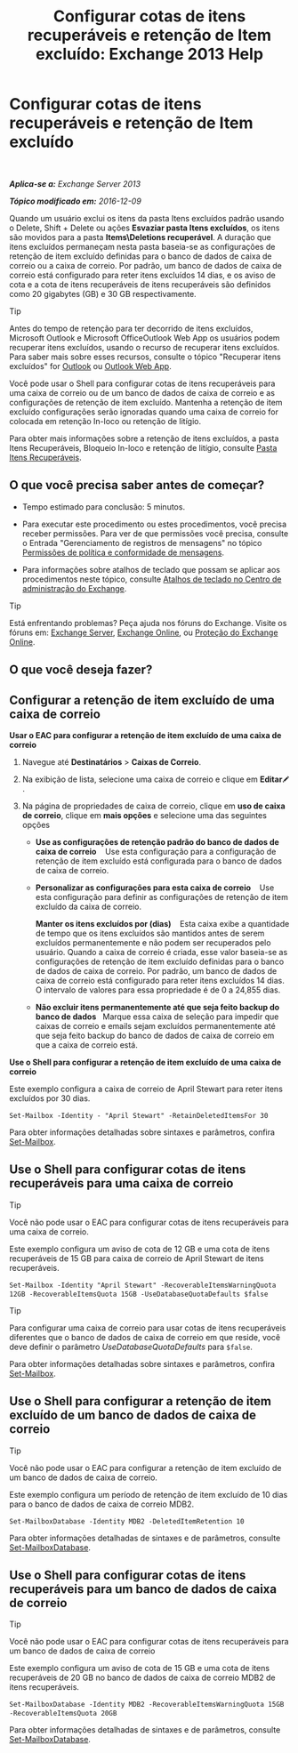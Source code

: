 ﻿---
title: 'Configurar cotas de itens recuperáveis e retenção de Item excluído: Exchange 2013 Help'
TOCTitle: Configurar cotas de itens recuperáveis e retenção de Item excluído
ms:assetid: de7d667a-1c93-4364-a4f9-2aa5e3678b12
ms:mtpsurl: https://technet.microsoft.com/pt-br/library/Ee364752(v=EXCHG.150)
ms:contentKeyID: 50556304
ms.date: 05/22/2018
mtps_version: v=EXCHG.150
ms.translationtype: MT
---

# Configurar cotas de itens recuperáveis e retenção de Item excluído

 

_**Aplica-se a:** Exchange Server 2013_

_**Tópico modificado em:** 2016-12-09_

Quando um usuário exclui os itens da pasta Itens excluídos padrão usando o Delete, Shift + Delete ou ações **Esvaziar pasta Itens excluídos**, os itens são movidos para a pasta **Items\\Deletions recuperável**. A duração que itens excluídos permaneçam nesta pasta baseia-se as configurações de retenção de item excluído definidas para o banco de dados de caixa de correio ou a caixa de correio. Por padrão, um banco de dados de caixa de correio está configurado para reter itens excluídos 14 dias, e os aviso de cota e a cota de itens recuperáveis de itens recuperáveis são definidos como 20 gigabytes (GB) e 30 GB respectivamente.


> [!TIP]
> Antes do tempo de retenção para ter decorrido de itens excluídos, Microsoft Outlook e Microsoft OfficeOutlook Web App os usuários podem recuperar itens excluídos, usando o recurso de recuperar itens excluídos. Para saber mais sobre esses recursos, consulte o tópico "Recuperar itens excluídos" for <A href="https://go.microsoft.com/fwlink/p/?linkid=198206">Outlook</A> ou <A href="https://go.microsoft.com/fwlink/p/?linkid=198207">Outlook Web App</A>.



Você pode usar o Shell para configurar cotas de itens recuperáveis para uma caixa de correio ou de um banco de dados de caixa de correio e as configurações de retenção de item excluído. Mantenha a retenção de item excluído configurações serão ignoradas quando uma caixa de correio for colocada em retenção In-loco ou retenção de litígio.

Para obter mais informações sobre a retenção de itens excluídos, a pasta Itens Recuperáveis, Bloqueio In-loco e retenção de litígio, consulte [Pasta Itens Recuperáveis](recoverable-items-folder-exchange-2013-help.md).

## O que você precisa saber antes de começar?

  - Tempo estimado para conclusão: 5 minutos.

  - Para executar este procedimento ou estes procedimentos, você precisa receber permissões. Para ver de que permissões você precisa, consulte o Entrada "Gerenciamento de registros de mensagens" no tópico [Permissões de política e conformidade de mensagens](messaging-policy-and-compliance-permissions-exchange-2013-help.md).

  - Para informações sobre atalhos de teclado que possam se aplicar aos procedimentos neste tópico, consulte [Atalhos de teclado no Centro de administração do Exchange](keyboard-shortcuts-in-the-exchange-admin-center-exchange-online-protection-help.md).


> [!TIP]
> Está enfrentando problemas? Peça ajuda nos fóruns do Exchange. Visite os fóruns em: <A href="https://go.microsoft.com/fwlink/p/?linkid=60612">Exchange Server</A>, <A href="https://go.microsoft.com/fwlink/p/?linkid=267542">Exchange Online</A>, ou <A href="https://go.microsoft.com/fwlink/p/?linkid=285351">Proteção do Exchange Online</A>.



## O que você deseja fazer?

## Configurar a retenção de item excluído de uma caixa de correio

**Usar o EAC para configurar a retenção de item excluído de uma caixa de correio**

1.  Navegue até **Destinatários** \> **Caixas de Correio**.

2.  Na exibição de lista, selecione uma caixa de correio e clique em **Editar**![Ícone de edição](images/JJ218640.6f53ccb2-1f13-4c02-bea0-30690e6ea71d(EXCHG.150).gif "Ícone de edição").

3.  Na página de propriedades de caixa de correio, clique em **uso de caixa de correio**, clique em **mais opções** e selecione uma das seguintes opções
    
      - **Use as configurações de retenção padrão do banco de dados de caixa de correio**    Use esta configuração para a configuração de retenção de item excluído está configurada para o banco de dados de caixa de correio.
    
      - **Personalizar as configurações para esta caixa de correio**    Use esta configuração para definir as configurações de retenção de item excluído da caixa de correio.
        
        **Manter os itens excluídos por (dias)**    Esta caixa exibe a quantidade de tempo que os itens excluídos são mantidos antes de serem excluídos permanentemente e não podem ser recuperados pelo usuário. Quando a caixa de correio é criada, esse valor baseia-se as configurações de retenção de item excluído definidas para o banco de dados de caixa de correio. Por padrão, um banco de dados de caixa de correio está configurado para reter itens excluídos 14 dias. O intervalo de valores para essa propriedade é de 0 a 24,855 dias.
    
      - **Não excluir itens permanentemente até que seja feito backup do banco de dados**   Marque essa caixa de seleção para impedir que caixas de correio e emails sejam excluídos permanentemente até que seja feito backup do banco de dados de caixa de correio em que a caixa de correio está.

**Use o Shell para configurar a retenção de item excluído de uma caixa de correio**

Este exemplo configura a caixa de correio de April Stewart para reter itens excluídos por 30 dias.

    Set-Mailbox -Identity - "April Stewart" -RetainDeletedItemsFor 30

Para obter informações detalhadas sobre sintaxes e parâmetros, confira [Set-Mailbox](https://technet.microsoft.com/pt-br/library/bb123981\(v=exchg.150\)).

## Use o Shell para configurar cotas de itens recuperáveis para uma caixa de correio


> [!TIP]
> Você não pode usar o EAC para configurar cotas de itens recuperáveis para uma caixa de correio.



Este exemplo configura um aviso de cota de 12 GB e uma cota de itens recuperáveis de 15 GB para caixa de correio de April Stewart de itens recuperáveis.

    Set-Mailbox -Identity "April Stewart" -RecoverableItemsWarningQuota 12GB -RecoverableItemsQuota 15GB -UseDatabaseQuotaDefaults $false


> [!TIP]
> Para configurar uma caixa de correio para usar cotas de itens recuperáveis diferentes que o banco de dados de caixa de correio em que reside, você deve definir o parâmetro <EM>UseDatabaseQuotaDefaults</EM> para <CODE>$false</CODE>.



Para obter informações detalhadas sobre sintaxes e parâmetros, confira [Set-Mailbox](https://technet.microsoft.com/pt-br/library/bb123981\(v=exchg.150\)).

## Use o Shell para configurar a retenção de item excluído de um banco de dados de caixa de correio


> [!TIP]
> Você não pode usar o EAC para configurar a retenção de item excluído de um banco de dados de caixa de correio.



Este exemplo configura um período de retenção de item excluído de 10 dias para o banco de dados de caixa de correio MDB2.

    Set-MailboxDatabase -Identity MDB2 -DeletedItemRetention 10

Para obter informações detalhadas de sintaxes e de parâmetros, consulte [Set-MailboxDatabase](https://technet.microsoft.com/pt-br/library/bb123971\(v=exchg.150\)).

## Use o Shell para configurar cotas de itens recuperáveis para um banco de dados de caixa de correio


> [!TIP]
> Você não pode usar o EAC para configurar cotas de itens recuperáveis para um banco de dados de caixa de correio



Este exemplo configura um aviso de cota de 15 GB e uma cota de itens recuperáveis de 20 GB no banco de dados de caixa de correio MDB2 de itens recuperáveis.

    Set-MailboxDatabase -Identity MDB2 -RecoverableItemsWarningQuota 15GB -RecoverableItemsQuota 20GB

Para obter informações detalhadas de sintaxes e de parâmetros, consulte [Set-MailboxDatabase](https://technet.microsoft.com/pt-br/library/bb123971\(v=exchg.150\)).


